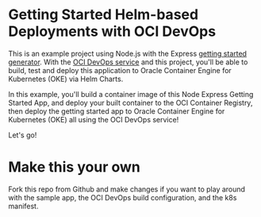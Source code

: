 # Getting Started Helm-based Deployments with OCI DevOps

This is an example project using Node.js with the Express [getting started generator](https://expressjs.com/en/starter/generator.html). With the [OCI DevOps service](https://www.oracle.com/devops/devops-service/) and this project, you'll be able to build, test and deploy this application to Oracle Container Engine for Kubernetes (OKE) via Helm Charts.

In this example, you'll build a container image of this Node Express Getting Started App, and deploy your built container to the OCI Container Registry, then deploy the getting started app to Oracle Container Engine for Kubernetes (OKE) all using the OCI DevOps service!

Let's go!

# Make this your own

Fork this repo from Github and make changes if you want to play around with the sample app, the OCI DevOps build configuration, and the k8s manifest.
